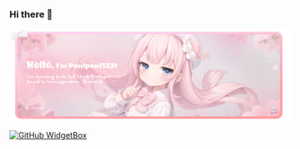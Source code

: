 ### Hi there 👋

![ponlponl123-arona](https://github.com/ponlponl123/ponlponl123/blob/main/assets/ponlponl123-rebrand_2024.png)

[![GitHub WidgetBox](https://github-widgetbox.vercel.app/api/profile?username=Ponlponl123&data=followers,repositories,stars,commits)](https://github.com/Jurredr/github-widgetbox)

<!--
**ponlponl123/ponlponl123** is a ✨ _special_ ✨ repository because its `README.md` (this file) appears on your GitHub profile.

Here are some ideas to get you started:

- 🔭 I’m currently working on ...
- 🌱 I’m currently learning ...
- 👯 I’m looking to collaborate on ...
- 🤔 I’m looking for help with ...
- 💬 Ask me about ...
- 📫 How to reach me: ...
- 😄 Pronouns: ...
- ⚡ Fun fact: ...
-->
